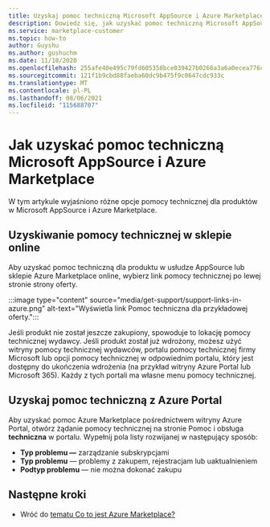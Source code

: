 ```yaml
---
title: Uzyskaj pomoc techniczną Microsoft AppSource i Azure Marketplace
description: Dowiedz się, jak uzyskać pomoc techniczną Microsoft AppSource i Azure Marketplace.
ms.service: marketplace-customer
ms.topic: how-to
author: Guyshu
ms.author: gushuchm
ms.date: 11/18/2020
ms.openlocfilehash: 255afe40e495c79fd605358bce039427b0266a3a6a0ecea776cef8734709097b
ms.sourcegitcommit: 121f1b9cbd88faeba60dc9b475f9c0647cdc933c
ms.translationtype: MT
ms.contentlocale: pl-PL
ms.lasthandoff: 08/06/2021
ms.locfileid: "115688707"
---
```

# <a name="how-to-get-support-for-microsoft-appsource-and-azure-marketplace"></a>Jak uzyskać pomoc techniczną Microsoft AppSource i Azure Marketplace

W tym artykule wyjaśniono różne opcje pomocy technicznej dla produktów w Microsoft AppSource i Azure Marketplace. 

## <a name="get-support-in-an-online-store"></a>Uzyskiwanie pomocy technicznej w sklepie online

Aby uzyskać pomoc techniczną dla produktu w usłudze AppSource lub sklepie Azure Marketplace online, wybierz link pomocy technicznej po lewej stronie strony oferty. 

:::image type="content" source="media/get-support/support-links-in-azure.png" alt-text="Wyświetla link Pomoc techniczna dla przykładowej oferty.":::

Jeśli produkt nie został jeszcze zakupiony, spowoduje to lokację pomocy technicznej wydawcy. Jeśli produkt został już wdrożony, możesz użyć witryny pomocy technicznej wydawców, portalu pomocy technicznej firmy Microsoft lub opcji pomocy technicznej w odpowiednim portalu, który jest dostępny do ukończenia wdrożenia (na przykład witryny Azure Portal lub Microsoft 365). Każdy z tych portali ma własne menu pomocy technicznej.

## <a name="get-support-from-the-azure-portal"></a>Uzyskaj pomoc techniczną z Azure Portal

Aby uzyskać pomoc Azure Marketplace pośrednictwem witryny Azure Portal, otwórz [](https://portal.azure.com/#blade/Microsoft_Azure_Support/HelpAndSupportBlade/newsupportrequest) żądanie pomocy technicznej na stronie Pomoc i obsługa **techniczna** w portalu. Wypełnij pola listy rozwijanej w następujący sposób:

- **Typ problemu —** zarządzanie subskrypcjami
- **Typ problemu** — problemy z zakupem, rejestracjam lub uaktualnieniem
- **Podtyp problemu** — nie można dokonać zakupu

## <a name="next-steps"></a>Następne kroki

- Wróć do [tematu Co to jest Azure Marketplace?](azure-marketplace-overview.md)

